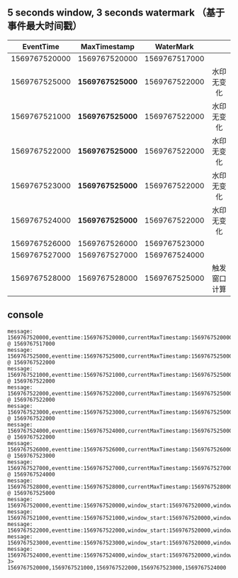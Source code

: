## 5 seconds window, 3 seconds watermark （基于事件最大时间戳）
|  EventTime  | MaxTimestamp|  WaterMark  |  |
|:-----------:|:-----------:|:-----------:|:--:|
|1569767520000|1569767520000|1569767517000| |
|1569767525000|**1569767525000**|1569767522000|水印无变化|
|1569767521000|**1569767525000**|1569767522000|水印无变化|
|1569767522000|**1569767525000**|1569767522000|水印无变化|
|1569767523000|**1569767525000**|1569767522000|水印无变化|
|1569767524000|**1569767525000**|1569767522000|水印无变化|
|1569767526000|1569767526000|1569767523000| |
|1569767527000|1569767527000|1569767524000| |
|1569767528000|1569767528000|1569767525000|触发窗口计算|
## console
```
message: 1569767520000,eventtime:1569767520000,currentMaxTimestamp:1569767520000,watermark:Watermark @ 1569767517000
message: 1569767525000,eventtime:1569767525000,currentMaxTimestamp:1569767525000,watermark:Watermark @ 1569767522000
message: 1569767521000,eventtime:1569767521000,currentMaxTimestamp:1569767525000,watermark:Watermark @ 1569767522000
message: 1569767522000,eventtime:1569767522000,currentMaxTimestamp:1569767525000,watermark:Watermark @ 1569767522000
message: 1569767523000,eventtime:1569767523000,currentMaxTimestamp:1569767525000,watermark:Watermark @ 1569767522000
message: 1569767524000,eventtime:1569767524000,currentMaxTimestamp:1569767525000,watermark:Watermark @ 1569767522000
message: 1569767526000,eventtime:1569767526000,currentMaxTimestamp:1569767526000,watermark:Watermark @ 1569767523000
message: 1569767527000,eventtime:1569767527000,currentMaxTimestamp:1569767527000,watermark:Watermark @ 1569767524000
message: 1569767528000,eventtime:1569767528000,currentMaxTimestamp:1569767528000,watermark:Watermark @ 1569767525000
message: 1569767520000,eventtime:1569767520000,window_start:1569767520000,window_end:1569767525000
message: 1569767521000,eventtime:1569767521000,window_start:1569767520000,window_end:1569767525000
message: 1569767522000,eventtime:1569767522000,window_start:1569767520000,window_end:1569767525000
message: 1569767523000,eventtime:1569767523000,window_start:1569767520000,window_end:1569767525000
message: 1569767524000,eventtime:1569767524000,window_start:1569767520000,window_end:1569767525000
3> 1569767520000,1569767521000,1569767522000,1569767523000,1569767524000
```